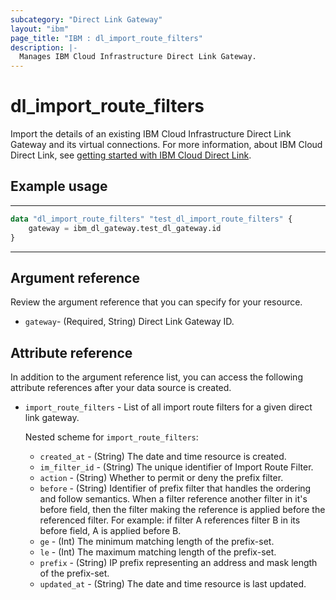 ```yaml
---
subcategory: "Direct Link Gateway"
layout: "ibm"
page_title: "IBM : dl_import_route_filters"
description: |-
  Manages IBM Cloud Infrastructure Direct Link Gateway.
---
```


# dl_import_route_filters

Import the details of an existing IBM Cloud Infrastructure Direct Link Gateway and its virtual connections. For more information, about IBM Cloud Direct Link, see [getting started with IBM Cloud Direct Link](https://cloud.ibm.com/docs/dl?topic=dl-get-started-with-ibm-cloud-dl).


## Example usage

---
```terraform
data "dl_import_route_filters" "test_dl_import_route_filters" {
    gateway = ibm_dl_gateway.test_dl_gateway.id
}
```
---
## Argument reference
Review the argument reference that you can specify for your resource. 

- `gateway`- (Required, String) Direct Link Gateway ID.


## Attribute reference
In addition to the argument reference list, you can access the following attribute references after your data source is created.

- `import_route_filters` - List of all import route filters for a given direct link gateway.

   Nested scheme for `import_route_filters`:
  - `created_at` - (String) The date and time resource is created.
  - `im_filter_id` - (String) The unique identifier of Import Route Filter.
  - `action` - (String) Whether to permit or deny the prefix filter.
  - `before` - (String) Identifier of prefix filter that handles the ordering and follow semantics. When a filter reference another filter in it's before field, then the filter making the reference is applied before the referenced filter. For example: if filter A references filter B in its before field, A is applied before B.
  - `ge` - (Int) The minimum matching length of the prefix-set.
  - `le` - (Int) The maximum matching length of the prefix-set.
  - `prefix` - (String) IP prefix representing an address and mask length of the prefix-set.
  - `updated_at` - (String) The date and time resource is last updated.

